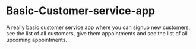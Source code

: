 # Basic-Customer-service-app
A really basic customer service app where you can signup new customers, see the list of all customers, give them appointments and see the list of all upcoming appointments.
